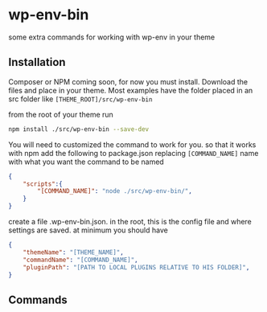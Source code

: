# wp-env-bin

some extra commands for working with wp-env in your theme

## Installation

Composer or NPM coming soon, for now you must install.  Download the files and place in your theme.  Most examples have the folder placed in an src folder like
`[THEME_ROOT]/src/wp-env-bin`

from the root of your theme run

```bash
npm install ./src/wp-env-bin --save-dev
```

You will need to customized the command to work for you. so that it works with npm add the following to package.json replacing `[COMMAND_NAME]` name with what you want the command to be named

```json
{
    "scripts":{
        "[COMMAND_NAME]": "node ./src/wp-env-bin/",
    }
}
```

create a file .wp-env-bin.json.  in the root, this is the config file and where settings are saved.  at minimum you should have

```json
{
	"themeName": "[THEME_NAME]",
	"commandName": "[COMMAND_NAME]",
	"pluginPath": "[PATH TO LOCAL PLUGINS RELATIVE TO HIS FOLDER]",
}
```


## Commands



